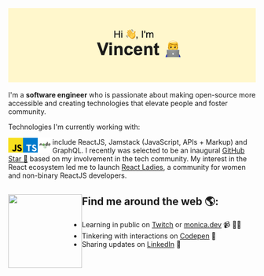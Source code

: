<img src="imgassets/download (6).png">

I'm a **software engineer** who is passionate about making open-source more accessible and creating technologies that elevate people and foster community.

Technologies I'm currently working with:

<div>
<img align="left" alt="HTML5" width="30px" src="imgassets/Javscript Logo.png" />
<img align="left" alt="HTML5" width="30px" src="imgassets/1_mn6bOs7s6Qbao15PMNRyOA.png" />
<img align="left" alt="HTML5" width="30px" src="imgassets/Node-JS-logo-vector-01.svg" />


<div>

include ReactJS, Jamstack (JavaScript, APIs + Markup) and GraphQL. I recently was selected to be an inaugural <a href="https://stars.github.com/">GitHub Star 🌟</a> based on my involvement in the tech community. My interest in the React ecosystem led me to launch <a href="https://www.meetup.com/React-Ladies/">React Ladies</a>, a community for women and non-binary ReactJS developers.

## Find me around the web 🌎: <a href="https://github.com/sponsors/M0nica"><img align="left" width="150" height="150" src="https://github.com/M0nica/M0nica/blob/main/octomonica/m0nica-octocat-rotating.gif?raw=true"></a>

- Learning in public on <a href="https://www.twitch.tv/blacktechdiva">Twitch</a> or <a href="https://www.monica.dev">monica.dev</a> 📹 ✍🏾
- Tinkering with interactions on <a href="https://codepen.io/m0nica"> Codepen</a> 🏓
- Sharing updates on <a href="https://www.linkedin.com/in/monicampowell/">LinkedIn</a> 💼
